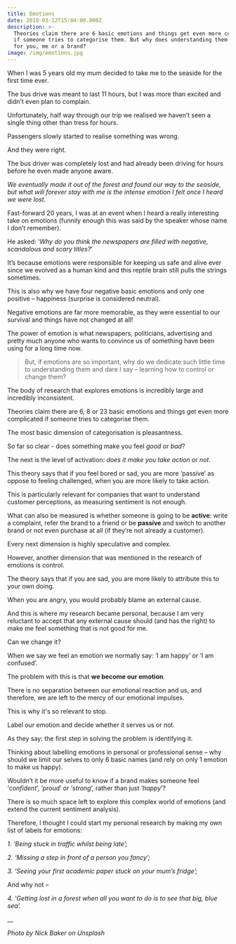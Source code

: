 ```yaml
---
title: Emotions
date: 2019-03-12T15:04:00.000Z
description: >-
  Theories claim there are 6 basic emotions and things get even more complicated
  if someone tries to categorise them. But why does understanding them matters -
  for you, me or a brand?
image: /img/emotions.jpg
---
```

When I was 5 years old my mum decided to take me to the seaside for the first time ever.

The bus drive was meant to last 11 hours, but I was more than excited and didn’t even plan to complain.

Unfortunately, half way through our trip we realised we haven’t seen a single thing other than tress for hours.

Passengers slowly started to realise something was wrong.

And they were right.

The bus driver was completely lost and had already been driving for hours before he even made anyone aware.

_We eventually made it out of the forest and found our way to the seaside, but what will forever stay with me is the intense emotion I felt once I heard we were lost._

Fast-forward 20 years, I was at an event when I heard a really interesting take on emotions (funnily enough this was said by the speaker whose name I don’t remember).

He asked: ‘_Why do you think the newspapers are filled with negative, scandalous and scary titles?_’

It’s because emotions were responsible for keeping us safe and alive ever since we evolved as a human kind and this reptile brain still pulls the strings sometimes.

This is also why we have four negative basic emotions and only one positive – happiness (surprise is considered neutral).

Negative emotions are far more memorable, as they were essential to our survival and things have not changed at all!

The power of emotion is what newspapers, politicians, advertising and pretty much anyone who wants to convince us of something have been using for a long time now.

> But, if emotions are so important, why do we dedicate such little time to understanding them and dare I say – learning how to control or change them?

The body of research that explores emotions is incredibly large and incredibly inconsistent.

Theories claim there are 6, 8 or 23 basic emotions and things get even more complicated if someone tries to categorise them.

The most basic dimension of categorisation is pleasantness.

So far so clear - does something make you feel _good_ or _bad_?

The next is the level of activation: _does it make you take action_ or _not_.

This theory says that if you feel bored or sad, you are more ‘passive’ as oppose to feeling challenged, when you are more likely to take action.

This is particularly relevant for companies that want to understand customer perceptions, as measuring sentiment is not enough. 

What can also be measured is whether someone is going to be **active**: write a complaint, refer the brand to a friend or be **passive** and switch to another brand or not even purchase at all (if they’re not already a customer).

Every next dimension is highly speculative and complex.

However, another dimension that was mentioned in the research of emotions is control.

The theory says that if you are sad, you are more likely to attribute this to your own doing.

When you are angry, you would probably blame an external cause.

And this is where my research became personal, because I am very reluctant to accept that any external cause should (and has the right) to make me feel something that is not good for me.

Can we change it?

When we say we feel an emotion we normally say: ‘I am happy’ or ‘I am confused’. 

The problem with this is that **we become our emotion**.

There is no separation between our emotional reaction and us, and therefore, we are left to the mercy of our emotional impulses.

This is why it's so relevant to stop.

Label our emotion and decide whether it serves us or not.

As they say: the first step in solving the problem is identifying it.

Thinking about labelling emotions in personal or professional sense – why should we limit our selves to only 6 basic names (and rely on only 1 emotion to make us happy).

Wouldn’t it be more useful to know if a brand makes someone feel ‘_confident_’, ‘_proud_’ or ‘_strong_’, rather than just ‘_happy_’?

There is so much space left to explore this complex world of emotions (and extend the current sentiment analysis). 

Therefore, I thought I could start my personal research by making my own list of labels for emotions:

_1. ‘Being stuck in traffic whilst being late’;_

_2. ‘Missing a step in front of a person you fancy’;_

_3. ‘Seeing your first academic paper stuck on your mum’s fridge’;_

And why not – 

_4. ‘Getting lost in a forest when all you want to do is to see that big, blue sea’._

__

_Photo by Nick Baker on Unsplash_
